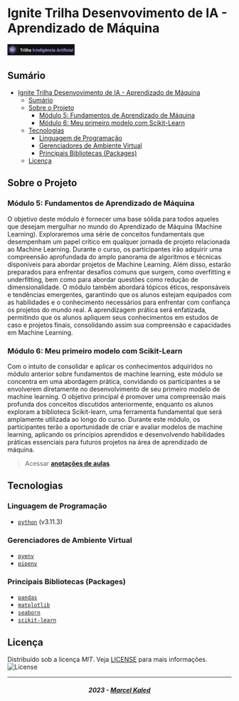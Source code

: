 <!-- markdownlint-disable MD033 -->

# Ignite Trilha Desenvovimento de IA - Aprendizado de Máquina

<div>
   <img alt="logo trilha" src=".github/assets/trilha-rs.png" width="30%"/>
</div>

## Sumário

- [Ignite Trilha Desenvovimento de IA - Aprendizado de Máquina](#ignite-trilha-desenvovimento-de-ia---aprendizado-de-máquina)
  - [Sumário](#sumário)
  - [Sobre o Projeto](#sobre-o-projeto)
    - [Módulo 5: Fundamentos de Aprendizado de Máquina](#módulo-5-fundamentos-de-aprendizado-de-máquina)
    - [Módulo 6: Meu primeiro modelo com Scikit-Learn](#módulo-6-meu-primeiro-modelo-com-scikit-learn)
  - [Tecnologias](#tecnologias)
    - [Linguagem de Programação](#linguagem-de-programação)
    - [Gerenciadores de Ambiente Virtual](#gerenciadores-de-ambiente-virtual)
    - [Principais Bibliotecas (Packages)](#principais-bibliotecas-packages)
  - [Licença](#licença)

## Sobre o Projeto

### Módulo 5: Fundamentos de Aprendizado de Máquina

O objetivo deste módulo é fornecer uma base sólida para todos aqueles que desejam mergulhar no mundo do Aprendizado de Máquina (Machine Learning). Exploraremos uma série de conceitos fundamentais que desempenham um papel crítico em qualquer jornada de projeto relacionada ao Machine Learning. Durante o curso, os participantes irão adquirir uma compreensão aprofundada do amplo panorama de algoritmos e técnicas disponíveis para abordar projetos de Machine Learning. Além disso, estarão preparados para enfrentar desafios comuns que surgem, como overfitting e underfitting, bem como para abordar questões como redução de dimensionalidade. O módulo também abordará tópicos éticos, responsáveis e tendências emergentes, garantindo que os alunos estejam equipados com as habilidades e o conhecimento necessários para enfrentar com confiança os projetos do mundo real. A aprendizagem prática será enfatizada, permitindo que os alunos apliquem seus conhecimentos em estudos de caso e projetos finais, consolidando assim sua compreensão e capacidades em Machine Learning.

### Módulo 6: Meu primeiro modelo com Scikit-Learn

Com o intuito de consolidar e aplicar os conhecimentos adquiridos no módulo anterior sobre fundamentos de machine learning, este módulo se concentra em uma abordagem prática, convidando os participantes a se envolverem diretamente no desenvolvimento de seu primeiro modelo de machine learning. O objetivo principal é promover uma compreensão mais profunda dos conceitos discutidos anteriormente, enquanto os alunos exploram a biblioteca Scikit-learn, uma ferramenta fundamental que será amplamente utilizada ao longo do curso. Durante este módulo, os participantes terão a oportunidade de criar e avaliar modelos de machine learning, aplicando os princípios aprendidos e desenvolvendo habilidades práticas essenciais para futuros projetos na área de aprendizado de máquina.

> Acessar [**anotações de aulas**](/.github/docs/notes.md).

## Tecnologias

### Linguagem de Programação

- [`python`](https://www.python.org/) (v3.11.3)

### Gerenciadores de Ambiente Virtual

- [`pyenv`](https://github.com/pyenv/pyenv)
- [`pipenv`](https://pipenv.pypa.io/en/latest/)

### Principais Bibliotecas (Packages)

- [`pandas`](https://pandas.pydata.org/)
- [`matplotlib`](https://matplotlib.org/)
- [`seaborn`](https://seaborn.pydata.org/)
- [`scikit-learn`](https://scikit-learn.org/stable/)

## Licença

Distribuído sob a licença *MIT*. Veja [LICENSE](LICENSE) para mais informações.  <img alt="License" src="https://img.shields.io/static/v1?label=license&message=MIT&color=49AA26&labelColor=000000">

---

<h5 align="center">
  2023 - <a href="https://github.com/mgckaled/">Marcel Kaled</a>
</h5>
